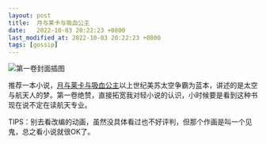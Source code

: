 ```yaml
---
layout: post
title:  月与莱卡与吸血公主
date:   2022-10-03 20:22:23 +0800
last_modified_at: 2022-10-03 20:22:23 +0800
tags: [gossip]
---
```


![第一卷封面插图](https://img.moegirl.org.cn/common/thumb/3/39/Tsuki_Iaika_Nosferatu_01.jpg/336px-Tsuki_Iaika_Nosferatu_01.jpg "第一卷封面插图")

推荐一本小说，[月与莱卡与吸血公主](https://zh.moegirl.org.cn/zh-hans/月与莱卡与吸血公主)以上世纪美苏太空争霸为蓝本，讲述的是太空与航天人的梦。第一卷绝赞，直接拓宽我对轻小说的认识，小时候要是看到这种书现在说不定在读航天专业。

TIPS：别去看改编的动画，虽然没具体看过也不好评判，但那个作画是叫一个见鬼，总之看小说就很OK了。
